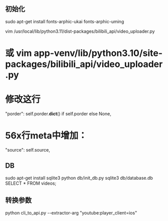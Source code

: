 ## 初始化

sudo apt-get install fonts-arphic-ukai fonts-arphic-uming

vim /usr/local/lib/python3.11/dist-packages/bilibili_api/video_uploader.py
# 或 vim app-venv/lib/python3.10/site-packages/bilibili_api/video_uploader.py
# 修改这行
"porder": self.porder.__dict__() if self.porder else None,
# 56x行meta中增加：
"source": self.source,

## DB

sudo apt-get install sqlite3
python db/init_db.py
sqlite3 db/database.db
SELECT * FROM videos;


## 转换参数

python cli_to_api.py --extractor-arg "youtube:player_client=ios"
